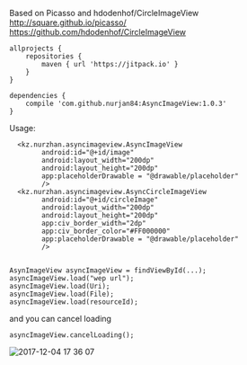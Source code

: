 
Based on Picasso and hdodenhof/CircleImageView
http://square.github.io/picasso/
https://github.com/hdodenhof/CircleImageView

```
allprojects {
    repositories {
        maven { url 'https://jitpack.io' }
    }
}

dependencies {
    compile 'com.github.nurjan84:AsyncImageView:1.0.3'
}
```
Usage:

```
  <kz.nurzhan.asyncimageview.AsyncImageView
        android:id="@+id/image"
        android:layout_width="200dp"
        android:layout_height="200dp"
        app:placeholderDrawable = "@drawable/placeholder"
        />
  <kz.nurzhan.asyncimageview.AsyncCircleImageView
        android:id="@+id/circleImage"
        android:layout_width="200dp"
        android:layout_height="200dp"
        app:civ_border_width="2dp"
        app:civ_border_color="#FF000000"
        app:placeholderDrawable = "@drawable/placeholder"
        />
        
        
AsynImageView asyncImageView = findViewById(...);
asyncImageView.load("wep url");
asyncImageView.load(Uri);
asyncImageView.load(File);
asyncImageView.load(resourceId);
```
and you can cancel loading
```
asyncImageView.cancelLoading();
```

![2017-12-04 17 36 07](https://user-images.githubusercontent.com/6967566/33550892-beccca78-d919-11e7-9ffe-3d7638b8ff16.png)


